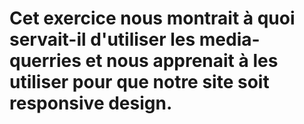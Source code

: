 # Cet exercice nous montrait à quoi servait-il d'utiliser les media-querries et nous apprenait à les utiliser pour que notre site soit responsive design.
